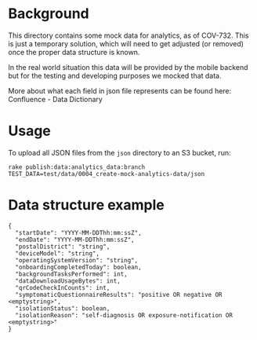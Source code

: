 # Background

This directory contains some mock data for analytics, as of COV-732. This is just a temporary solution, which will need to get adjusted (or removed) once the proper data structure is known.

In the real world situation this data will be provided by the mobile backend but for the testing and developing purposes we mocked that data.

More about what each field in json file represents can be found here: 
Confluence - Data Dictionary

# Usage

To upload all JSON files from the `json` directory to an S3 bucket, run:
```
rake publish:data:analytics_data:branch TEST_DATA=test/data/0004_create-mock-analytics-data/json
```

# Data structure example
```$xslt
{
  "startDate": "YYYY-MM-DDThh:mm:ssZ",
  "endDate": "YYYY-MM-DDThh:mm:ssZ",
  "postalDistrict": "string",
  "deviceModel": "string",
  "operatingSystemVersion": "string",
  "onboardingCompletedToday": boolean,
  "backgroundTasksPerformed": int,
  "dataDownloadUsageBytes": int,
  "qrCodeCheckInCounts": int,
  "symptomaticQuestionnaireResults": "positive OR negative OR <emptystring>",
  "isolationStatus": boolean,
  "isolationReason": "self-diagnosis OR exposure-notification OR <emptystring>"
}
```